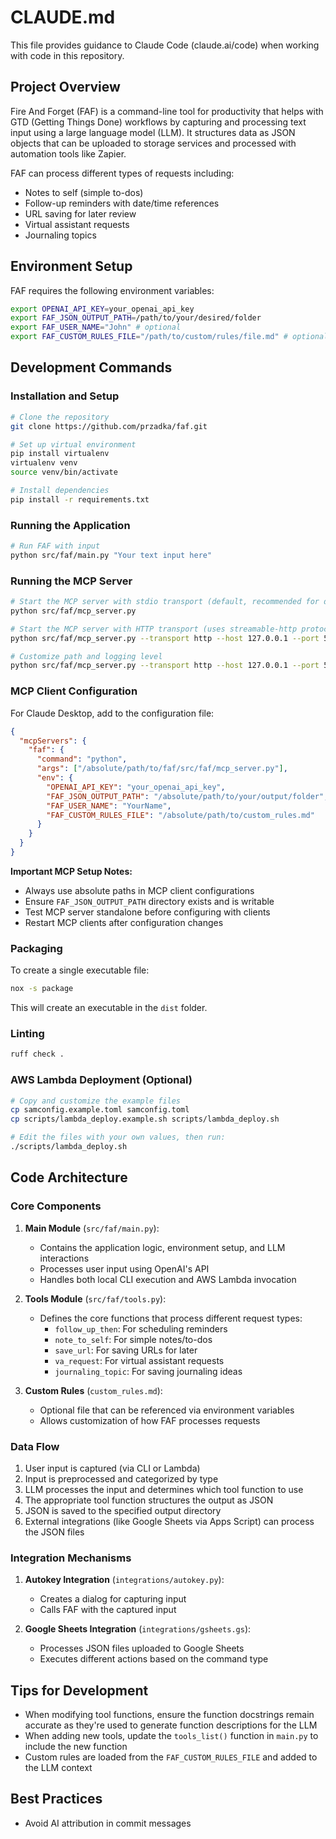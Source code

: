 # CLAUDE.md

This file provides guidance to Claude Code (claude.ai/code) when working with code in this repository.

## Project Overview

Fire And Forget (FAF) is a command-line tool for productivity that helps with GTD (Getting Things Done) workflows by capturing and processing text input using a large language model (LLM). It structures data as JSON objects that can be uploaded to storage services and processed with automation tools like Zapier.

FAF can process different types of requests including:
- Notes to self (simple to-dos)
- Follow-up reminders with date/time references
- URL saving for later review
- Virtual assistant requests
- Journaling topics

## Environment Setup

FAF requires the following environment variables:
```bash
export OPENAI_API_KEY=your_openai_api_key
export FAF_JSON_OUTPUT_PATH=/path/to/your/desired/folder
export FAF_USER_NAME="John" # optional
export FAF_CUSTOM_RULES_FILE="/path/to/custom/rules/file.md" # optional
```

## Development Commands

### Installation and Setup

```bash
# Clone the repository
git clone https://github.com/przadka/faf.git

# Set up virtual environment
pip install virtualenv
virtualenv venv
source venv/bin/activate

# Install dependencies
pip install -r requirements.txt
```

### Running the Application

```bash
# Run FAF with input
python src/faf/main.py "Your text input here"
```

### Running the MCP Server

```bash
# Start the MCP server with stdio transport (default, recommended for desktop clients)
python src/faf/mcp_server.py

# Start the MCP server with HTTP transport (uses streamable-http protocol)
python src/faf/mcp_server.py --transport http --host 127.0.0.1 --port 5000

# Customize path and logging level
python src/faf/mcp_server.py --transport http --host 127.0.0.1 --port 5000 --path /faf --log-level debug
```

### MCP Client Configuration

For Claude Desktop, add to the configuration file:
```json
{
  "mcpServers": {
    "faf": {
      "command": "python",
      "args": ["/absolute/path/to/faf/src/faf/mcp_server.py"],
      "env": {
        "OPENAI_API_KEY": "your_openai_api_key",
        "FAF_JSON_OUTPUT_PATH": "/absolute/path/to/your/output/folder",
        "FAF_USER_NAME": "YourName",
        "FAF_CUSTOM_RULES_FILE": "/absolute/path/to/custom_rules.md"
      }
    }
  }
}
```

**Important MCP Setup Notes:**
- Always use absolute paths in MCP client configurations
- Ensure `FAF_JSON_OUTPUT_PATH` directory exists and is writable
- Test MCP server standalone before configuring with clients
- Restart MCP clients after configuration changes

### Packaging

To create a single executable file:
```bash
nox -s package
```
This will create an executable in the `dist` folder.

### Linting

```bash
ruff check .
```

### AWS Lambda Deployment (Optional)

```bash
# Copy and customize the example files
cp samconfig.example.toml samconfig.toml
cp scripts/lambda_deploy.example.sh scripts/lambda_deploy.sh

# Edit the files with your own values, then run:
./scripts/lambda_deploy.sh
```

## Code Architecture

### Core Components

1. **Main Module** (`src/faf/main.py`):
   - Contains the application logic, environment setup, and LLM interactions
   - Processes user input using OpenAI's API
   - Handles both local CLI execution and AWS Lambda invocation

2. **Tools Module** (`src/faf/tools.py`):
   - Defines the core functions that process different request types:
     - `follow_up_then`: For scheduling reminders
     - `note_to_self`: For simple notes/to-dos
     - `save_url`: For saving URLs for later
     - `va_request`: For virtual assistant requests
     - `journaling_topic`: For saving journaling ideas

3. **Custom Rules** (`custom_rules.md`):
   - Optional file that can be referenced via environment variables
   - Allows customization of how FAF processes requests

### Data Flow

1. User input is captured (via CLI or Lambda)
2. Input is preprocessed and categorized by type
3. LLM processes the input and determines which tool function to use
4. The appropriate tool function structures the output as JSON
5. JSON is saved to the specified output directory
6. External integrations (like Google Sheets via Apps Script) can process the JSON files

### Integration Mechanisms

1. **Autokey Integration** (`integrations/autokey.py`):
   - Creates a dialog for capturing input
   - Calls FAF with the captured input

2. **Google Sheets Integration** (`integrations/gsheets.gs`):
   - Processes JSON files uploaded to Google Sheets
   - Executes different actions based on the command type

## Tips for Development

- When modifying tool functions, ensure the function docstrings remain accurate as they're used to generate function descriptions for the LLM
- When adding new tools, update the `tools_list()` function in `main.py` to include the new function
- Custom rules are loaded from the `FAF_CUSTOM_RULES_FILE` and added to the LLM context

## Best Practices

- Avoid AI attribution in commit messages